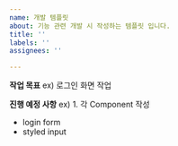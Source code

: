 ```yaml
---
name: 개발 템플릿
about: 기능 관련 개발 시 작성하는 템플릿 입니다.
title: ''
labels: ''
assignees: ''

---
```


**작업 목표**
ex) 로그인 화면 작업

**진행 예정 사항**
ex) 1. 각 Component 작성
- login form
- styled input
